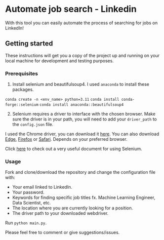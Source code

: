 # Automate job search - Linkedin

With this tool you can easily automate the process of searching for jobs on LinkedIn!

## Getting started

These instructions will get you a copy of the project up and running on your local machine for development and testing purposes.

### Prerequisites

1. Install selenium and beautifulsoup4. I used `anaconda` to install these packages.

`conda create -n <env_name> python=3.11`
`conda install conda-forge::selenium`
`conda install anaconda::beautifulsoup4`

2. Selenium requires a driver to interface with the chosen browser. Make sure the driver is in your path, you will need to add your `driver_path` to the `config.json` file.

I used the Chrome driver, you can download it [here](https://chromedriver.chromium.org/downloads). You can also download [Edge](https://developer.microsoft.com/en-us/microsoft-edge/tools/webdriver/), [Firefox](https://github.com/mozilla/geckodriver/releases) or [Safari](https://webkit.org/blog/6900/webdriver-support-in-safari-10/). Depends on your preferred browser.

Click [here](https://selenium-python.readthedocs.io/locating-elements.html) to check out a very useful document for using Selenium.

### Usage

Fork and clone/download the repository and change the configuration file with:

* Your email linked to LinkedIn.
* Your password.
* Keywords for finding specific job titles fx. Machine Learning Engineer, Data Scientist, etc.
* The location where you are currently looking for a position.
* The driver path to your downloaded webdriver.

Run `python main.py`.

Please feel free to comment or give suggestions/issues.
